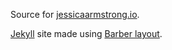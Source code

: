 Source for [jessicaarmstrong.io](https://jessicaarmstrong.io).

[Jekyll](https://jekyllrb.com/) site made using [Barber layout](https://github.com/samesies/barber-jekyll).

